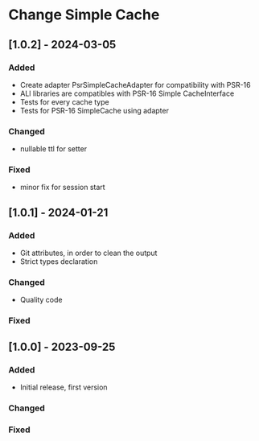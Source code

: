 # Change Simple Cache


## [1.0.2] - 2024-03-05

### Added

- Create adapter PsrSimpleCacheAdapter for compatibility with PSR-16
- ALl libraries are compatibles with PSR-16 Simple CacheInterface
- Tests for every cache type
- Tests for PSR-16 SimpleCache using adapter

### Changed

- nullable ttl for setter

### Fixed

- minor fix for session start


## [1.0.1] - 2024-01-21

### Added

- Git attributes, in order to clean the output
- Strict types declaration

### Changed

- Quality code

### Fixed


## [1.0.0] - 2023-09-25

### Added

- Initial release, first version

### Changed

### Fixed
